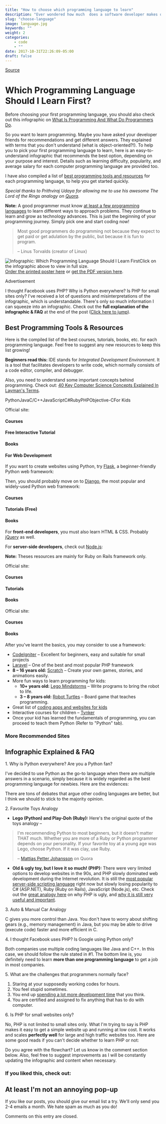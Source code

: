```yaml
---
title: "How to choose which programming language to learn"
description: "Ever wondered how much  does a software developer makes on an average, fret no more! Click below to learn more"
slug: "choose-language"
image: language.jpg
keywords: ""
weight: 2
categories: 
    - code
    - ""
date: 2017-10-31T22:26:09-05:00
draft: false
---
```



[Source](http://carlcheo.com/startcoding "Permalink to Which Programming Language Should I Learn First?")

# Which Programming Language Should I Learn First?

Before choosing your first programming language, you should also check out this infographic on [What Is Programming And What Do Programmers Do][1].


So you want to learn programming. Maybe you have asked your developer friends for recommendations and get different answers. They explained with terms that you don't understand (what is object-oriented?!). To help you to pick your first programming language to learn, here is an easy-to-understand infographic that recommends the best option, depending on your purpose and interest. Details such as learning difficulty, popularity, and average salary for each computer programming language are provided too. 

I have also compiled a list of [best programming tools and resources][2] for each programming language, to help you get started quickly.

_Special thanks to Prithviraj Udaya for allowing me to use his awesome The Lord of the Rings analogy on [Quora][3]._

**Note:** A good programmer must know [at least a few programming languages][4] to learn different ways to approach problems. They continue to learn and grow as technology advances. This is just the beginning of your programming journey. Simply pick one and start coding now!

> Most good programmers do programming not because they expect to get paid or get adulation by the public, but because it is fun to program.
> 
> – Linus Torvalds (creator of Linux)

![Infographic: Which Programming Language Should I Learn First][5]Click on the infographic above to view in full size.  
[Order the printed poster here][6] or [get the PDF version here][7].

Advertisement

I thought Facebook uses PHP? Why is Python everywhere? Is PHP for small sites only? I've received a lot of questions and misinterpretations of the infographic, which is understandable. There's only so much information I can squeeze into an infographic. Check out the **full explanation of the infographic & FAQ** at the end of the post ([Click here to jump][8]).  

## Best Programming Tools & Resources

Here is the compiled list of the best courses, tutorials, books, etc. for each programming language. Feel free to suggest any new resources to keep this list growing!

**Beginners read this:** IDE stands for _Integrated Development Environment_. It is a tool that facilitates developers to write code, which normally consists of a code editor, compiler, and debugger.

Also, you need to understand some important concepts behind programming. Check out: [40 Key Computer Science Concepts Explained In Layman's Terms][9].

PythonJavaC/C++JavaScriptC#RubyPHPObjective-CFor Kids

Official site: 

#### Courses

#### Free Interactive Tutorial

#### Books

#### For Web Development

If you want to create websites using Python, try [Flask][10], a beginner-friendly Python web framework:

Then, you should probably move on to [Django][11], the most popular and widely-used Python web framework:

#### Courses

#### Tutorials (Free)

#### Books

For **front-end developers**, you must also learn HTML & CSS. Probably [jQuery][12] as well.

For **server-side developers**, check out [Node.js][13]:

**Note:** Theses resources are mainly for Ruby on Rails framework only.

Official site: 

#### Courses

#### Tutorials

#### Books

Official site: 

#### Courses

#### Books

After you've learnt the basics, you may consider to use a framework:

* [CodeIgniter][14] – Excellent for beginners, easy and suitable for small projects
* [Laravel][15] – One of the best and most popular PHP framework
* **8 – 16 years old:** [Scratch][16] – Create your own games, stories, and animations easily.
* More fun ways to learn programming for kids: 
    * **10+ years old:** [Lego Mindstorms][17] – Write programs to bring the robot to life.
    * **3 – 8 years old:** [Robot Turtles][18] – Board game that teaches programming.
* Great list of [coding apps and websites for kids][19]
* Interactive courses for children – [Tynker][20]
* Once your kid has learned the fundamentals of programming, you can proceed to teach them Python (Refer to "Python" tab). 

### More Recommended Sites

## Infographic Explained & FAQ

1\. Why is Python everywhere? Are you a Python fan?

I've decided to use Python as the go-to language when there are multiple answers in a scenario, simply because it is widely regarded as the best programming language for newbies. Here are the evidences:

There are tons of debates that argue other coding languages are better, but I think we should to stick to the majority opinion.

2\. Favourite Toys Analogy

* **Lego (Python) and Play-Doh (Ruby):** Here's the original quote of the toys analogy –  

> I'm recommending Python to most beginners, but it doesn't matter THAT much. Whether you are more of a Ruby or Python programmer depends on your personality. If your favorite toy at a young age was Lego, choose Python. If it was clay, use Ruby.
> 
> – [Mattias Petter Johansson][21] on Quora

* **Old & ugly toy, but I love it so much! (PHP):** There were very limited options to develop websites in the 90s, and PHP slowly dominated web development during the Internet revolution. It is still the [most popular server-side scripting language][22] right now but slowly losing popularity to C# (ASP.NET), Ruby (Ruby on Rails), JavaScript (Node.js), etc. Check out the [great analogy here][23] on why PHP is ugly, and [why it is still very useful and important][24].

3\. Auto & Manual Car Analogy

C gives you more control than Java. You don't have to worry about shifting gears (e.g., memory management) in Java, but you may be able to drive (execute code) faster and more efficient in C.

4\. I thought Facebook uses PHP? Is Google using Python only?

Both companies use multiple coding languages like Java and C++. In this case, we should follow the rule stated in #1. The bottom line is, you definitely need to learn **more than one programming language** to get a job in most companies.

5\. What are the challenges that programmers normally face?

1. Staring at your supposedly working codes for hours.
2. You feel stupid sometimes.
3. You end up [spending a lot more development time][25] that you think.
4. You are certified and assigned to fix anything that has to do with computer.

6\. Is PHP for small websites only?

No, PHP is not limited to small sites only. What I'm trying to say is PHP makes it easy to get a simple website up and running at low cost. It works and scales **perfectly well** for large and high traffic websites too. Here are some good reads if you can't decide whether to learn PHP or not:

Do you agree with the flowchart? Let us know in the comment section below. Also, feel free to suggest improvements as I will be constantly updating the infographic and content when necessary. 

### If you liked this, check out:

## At least I'm not an annoying pop-up

If you like our posts, you should give our email list a try. We'll only send you 2-4 emails a month. We hate spam as much as you do!

Comments on this entry are closed.

[1]: http://carlcheo.com/what-is-programming-what-do-programmers-do "What Is Programming And What Do Programmers Do? [Infographic]"
[2]: http://carlcheo.com#resources
[3]: http://www.quora.com/If-there-was-a-war-of-programming-languages-which-would-you-support-and-why
[4]: http://programmers.stackexchange.com/questions/136133/why-should-i-learn-a-new-programming-language "Why should I learn a new programming language?"
[5]: http://carlcheo.com/wp-content/uploads/2014/12/which-programming-language-should-i-learn-first-infographic.png
[6]: http://www.zazzle.com/which_programming_language_should_i_learn_first_poster-228322784976626065
[7]: http://carlcheo.com/wp-content/uploads/2014/12/which-programming-language-should-i-learn-first-pdf.pdf
[8]: http://carlcheo.com#explained
[9]: http://carlcheo.com/compsci
[10]: http://flask.pocoo.org/
[11]: https://www.djangoproject.com/
[12]: http://jquery.com/
[13]: http://nodejs.org/
[14]: http://www.codeigniter.com/
[15]: http://laravel.com/
[16]: http://scratch.mit.edu/
[17]: http://amzn.to/1wUlaRP
[18]: http://amzn.to/1wUlhwQ
[19]: https://www.commonsensemedia.org/lists/coding-apps-and-websites
[20]: http://www.tynker.com/
[21]: http://www.quora.com/Which-is-easier-to-learn-Python-or-Ruby/answer/Mattias-Petter-Johansson
[22]: http://trends.builtwith.com/framework
[23]: http://eev.ee/blog/2012/04/09/php-a-fractal-of-bad-design/
[24]: http://www.quora.com/Is-PHP-a-badly-designed-programming-language
[25]: http://www.quora.com/Engineering-Management/Why-are-software-development-task-estimations-regularly-off-by-a-factor-of-2-3/answer/Michael-Wolfe

